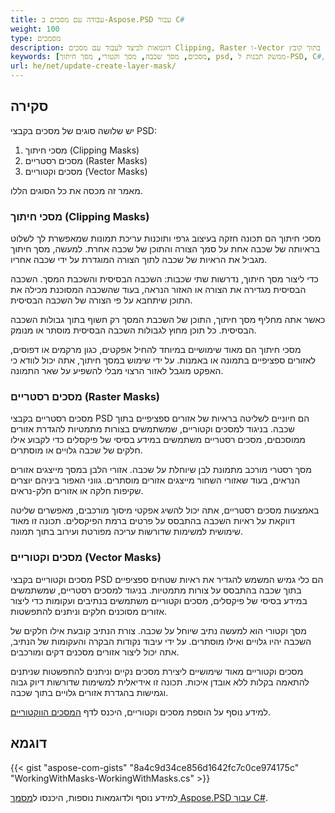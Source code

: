 ```yaml
---
title: עבודה עם מסכים ב-Aspose.PSD עבור C#
weight: 100
type: מסמכים
description: דוגמאות לכיצד לעבוד עם מסכים Clipping, Raster ו-Vector בתוך קובץ PSD
keywords: [מסכים, מסך שכבה, מסך וקטורי, מסך חיתוך, psd, ממשק תכנות ל-PSD, C#, קוד, דוגמה]
url: he/net/update-create-layer-mask/
---
```


## סקירה

יש שלושה סוגים של מסכים בקבצי PSD:
1. מסכי חיתוך (Clipping Masks)
2. מסכים רסטריים (Raster Masks)
3. מסכים וקטוריים (Vector Masks)

מאמר זה מכסה את כל הסוגים הללו.

### מסכי חיתוך (Clipping Masks)

מסכי חיתוך הם תכונה חזקה בעיצוב גרפי ותוכנות עריכת תמונות שמאפשרת לך לשלוט בראיותה של שכבה אחת על סמך הצורה והתוכן של שכבה אחרת. למעשה, מסך חיתוך מגביל את הראיות של שכבה לתוך הצורה המוגדרת על ידי שכבה אחריו.

כדי ליצור מסך חיתוך, נדרשות שתי שכבות: השכבה הבסיסית והשכבת המסך. השכבה הבסיסית מגדירה את הצורה או האזור הנראה, בעוד שהשכבה המסוכנת מכילה את התוכן שיתחבא על פי הצורה של השכבה הבסיסית.

כאשר אתה מחליף מסך חיתוך, התוכן של השכבת המסך רק חשוף בתוך גבולות השכבה הבסיסית. כל תוכן מחוץ לגבולות השכבה הבסיסית מוסתר או מנומק.

מסכי חיתוך הם מאוד שימושיים במיוחד להחיל אפקטים, כגון מרקמים או דפוסים, לאזורים ספציפיים בתמונה או באמנות. על ידי שימוש במסך חיתוך, אתה יכול לוודא כי האפקט מוגבל לאזור הרצוי מבלי להשפיע על שאר התמונה.

### מסכים רסטריים (Raster Masks)

מסכים רסטריים בקבצי PSD הם חיוניים לשליטה בראיות של אזורים ספציפיים בתוך שכבה. בניגוד למסכים וקטוריים, שמשתמשים בצורות מתמטיות להגדרת אזורים ממוסכםים, מסכים רסטריים משתמשים במידע בסיסי של פיקסלים כדי לקבוע אילו חלקים של שכבה גלויים או מוסתרים.

מסך רסטרי מורכב מתמונת לבן שיוחלת על שכבה. אזורי הלבן במסך מייצגים אזורים הנראים, בעוד שאזורי השחור מייצגים אזורים מוסתרים. גווני האפור ביניהם יוצרים שקיפות חלקה או אזורים חלק-נראים.

באמצעות מסכים רסטריים, אתה יכול להשיג אפקטי מיסוך מורכבים, מאפשרים שליטה דווקאת על ראיות השכבה בהתבסס על פרטים ברמת הפיקסלים. תכונה זו מאוד שימושית למשימות שדורשות עריכה מפורטת ועירוב בתוך תמונה.

### מסכים וקטוריים (Vector Masks)

מסכים וקטוריים בקבצי PSD הם כלי גמיש המשמש להגדיר את ראיות שטחים ספציפיים בתוך שכבה בהתבסס על צורות מתמטיות. בניגוד למסכים רסטריים, שמשתמשים במידע בסיסי של פיקסלים, מסכים וקטוריים משתמשים בנתיבים ועקומות כדי ליצור אזורים מסוכנים חלקים וניתנים להתפשטות.

מסך וקטורי הוא למעשה נתיב שיוחל על שכבה. צורת הנתיב קובעת אילו חלקים של השכבה יהיו גלויים ואילו מוסתרים. על ידי עיבוד נקודות הבקרה והעקומות של הנתיב, אתה יכול ליצור אזורים מסכנים דקים ומורכבים.

מסכים וקטוריים מאוד שימושיים ליצירת מסכים נקיים וניתנים להתפשטות שניתנים להתאמה בקלות ללא אובדן איכות. תכונה זו אידיאלית למשימות שדורשות דיוק גבוה וגמישות בהגדרת אזורים גלויים בתוך שכבה.

למידע נוסף על הוספת מסכים וקטוריים, היכנס לדף [המסכים הווקטוריים](psd/he/net/layer-vector-mask/).

## דוגמא
{{< gist "aspose-com-gists" "8a4c9d34ce856d1642fc7c0ce974175c" "WorkingWithMasks-WorkingWithMasks.cs" >}}

למידע נוסף ולדוגמאות נוספות, היכנסו ל[מסמך Aspose.PSD עבור C#](https://docs.aspose.com/psd/net/).
